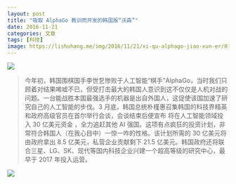```yaml
---
layout: post
title: "吸取 AlphaGo 教训而开发的韩国版“沃森”"
date: 2016-11-21
categories: 文章
tags: [科技]
image: https://lishuhang.me/img/2016/11/21/xi-qu-alphago-jiao-xun-er/01.jpg
---
```


![](http://mmbiz.qpic.cn/mmbiz_jpg/AdRKyBVLoHKpblnKAEreMAAqNH262jOuMUsynmlYtwyXKd351eUMqDYtRrXgYx0HibYOLWAIFSfg6Ru3ibBOdUXQ/0?wx_fmt=jpeg)

> 今年初，韩国围棋国手李世乭惨败于人工智能“棋手”AlphaGo，当时我们只顾着对结果唏嘘不已，但受打击最大的韩国人意识到这不仅仅是人机对战的问题。一台能战胜本国最强选手的机器是出自外国人，这促使该国加速了研究自己的人工智能的步伐。3 月底，韩国总统朴槿惠召集韩国的科技界精英和政府高级官员在首尔举行会谈，会谈结束后便宣布 将在人工智能领域投入 30 亿美元资金 ，全力追赶其他 AI 强国。这项有点疯狂的投资计划，非常符合韩国人（在我心目中）一惊一咋的性格。该计划所需的 30 亿美元将由政府拿出 8.5 亿美元，私营企业贡献剩下 21.5 亿美元。韩国政府还将联合三星、LG、SK、现代等国内科技企业兴建一个超高等级的研究中心，最早于 2017 年投入运营。

![](https://lishuhang.me/img/2016/11/21/xi-qu-alphago-jiao-xun-er/01.jpg)
